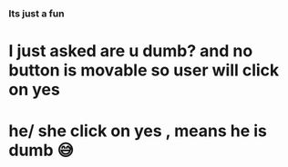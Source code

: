 ### Its just a fun 

# I just asked are u dumb? and no button is movable so user will click on yes

#  he/ she click on yes , means he is dumb 😅